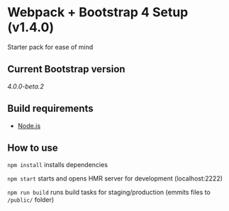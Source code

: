 # Webpack + Bootstrap 4 Setup (v1.4.0) #

Starter pack for ease of mind

## Current Bootstrap version ##

*4.0.0-beta.2*

## Build requirements ##

- [Node.js](https://nodejs.org/en/download/)

## How to use ##

`npm install`
installs dependencies

`npm start`
starts and opens HMR server for development (localhost:2222)

`npm run build`
runs build tasks for staging/production (emmits files to `/public/` folder)
